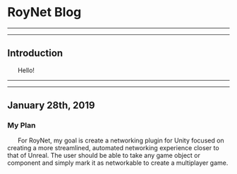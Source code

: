 # RoyNet Blog

---
---

## Introduction

&nbsp;&nbsp;&nbsp;&nbsp;&nbsp;&nbsp;Hello!

---
---

## January 28th, 2019
### My Plan

&nbsp;&nbsp;&nbsp;&nbsp;&nbsp;&nbsp;For RoyNet, my goal is create a networking plugin for Unity focused on creating a more streamlined, automated networking experience closer to that of Unreal. The user should be able to take any game object or component and simply mark it as networkable to create a multiplayer game.
